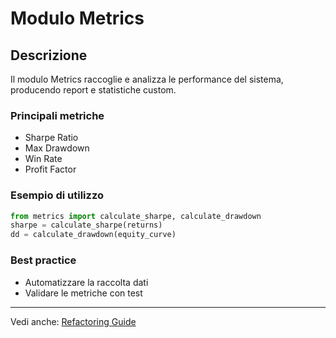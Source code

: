 
# Modulo Metrics

## Descrizione
Il modulo Metrics raccoglie e analizza le performance del sistema, producendo report e statistiche custom.

### Principali metriche
- Sharpe Ratio
- Max Drawdown
- Win Rate
- Profit Factor

### Esempio di utilizzo
```python
from metrics import calculate_sharpe, calculate_drawdown
sharpe = calculate_sharpe(returns)
dd = calculate_drawdown(equity_curve)
```

### Best practice
- Automatizzare la raccolta dati
- Validare le metriche con test

---
Vedi anche: [Refactoring Guide](../REFERENCE/refactoring_guide.md)
